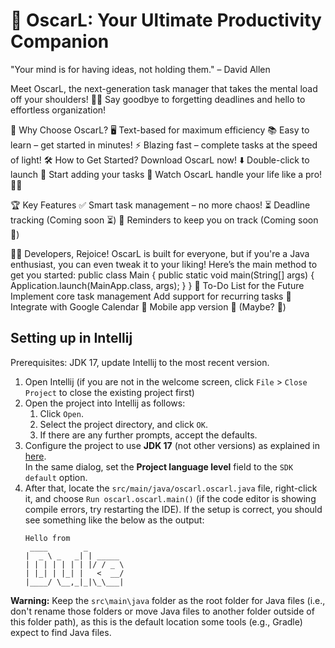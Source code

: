 # 🌟 OscarL: Your Ultimate Productivity Companion
"Your mind is for having ideas, not holding them." – David Allen

Meet OscarL, the next-generation task manager that takes the mental load off your shoulders! 🧠✅
Say goodbye to forgetting deadlines and hello to effortless organization!

🚀 Why Choose OscarL?
🖥️ Text-based for maximum efficiency
📚 Easy to learn – get started in minutes!
⚡ Blazing fast – complete tasks at the speed of light!
🛠️ How to Get Started?
Download OscarL now! ⬇️
Double-click to launch 🚀
Start adding your tasks 📝
Watch OscarL handle your life like a pro! 🎩✨

🏆 Key Features
✅ Smart task management – no more chaos!
⏳ Deadline tracking (Coming soon ⏳)
🔔 Reminders to keep you on track (Coming soon 🔔)

👨‍💻 Developers, Rejoice!
OscarL is built for everyone, but if you're a Java enthusiast, you can even tweak it to your liking! Here’s the main method to get you started:
public class Main {
    public static void main(String[] args) {
        Application.launch(MainApp.class, args);
    }
}
📝 To-Do List for the Future
 Implement core task management
 Add support for recurring tasks 🔄
 Integrate with Google Calendar 📆
 Mobile app version 📱 (Maybe? 🤔)


## Setting up in Intellij

Prerequisites: JDK 17, update Intellij to the most recent version.

1. Open Intellij (if you are not in the welcome screen, click `File` > `Close Project` to close the existing project first)
1. Open the project into Intellij as follows:
   1. Click `Open`.
   1. Select the project directory, and click `OK`.
   1. If there are any further prompts, accept the defaults.
1. Configure the project to use **JDK 17** (not other versions) as explained in [here](https://www.jetbrains.com/help/idea/sdk.html#set-up-jdk).<br>
   In the same dialog, set the **Project language level** field to the `SDK default` option.
1. After that, locate the `src/main/java/oscarl.oscarl.java` file, right-click it, and choose `Run oscarl.oscarl.main()` (if the code editor is showing compile errors, try restarting the IDE). If the setup is correct, you should see something like the below as the output:
   ```
   Hello from
    ____        _        
   |  _ \ _   _| | _____ 
   | | | | | | | |/ / _ \
   | |_| | |_| |   <  __/
   |____/ \__,_|_|\_\___|
   ```

**Warning:** Keep the `src\main\java` folder as the root folder for Java files (i.e., don't rename those folders or move Java files to another folder outside of this folder path), as this is the default location some tools (e.g., Gradle) expect to find Java files.
